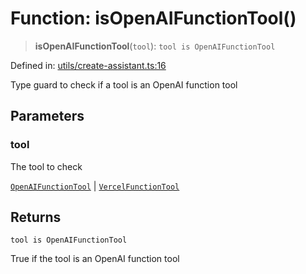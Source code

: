 # Function: isOpenAIFunctionTool()

> **isOpenAIFunctionTool**(`tool`): `tool is OpenAIFunctionTool`

Defined in: [utils/create-assistant.ts:16](https://github.com/GeoDaCenter/openassistant/blob/a1f850931f3d8289e0a4c297ef4b317a2f84235b/packages/core/src/utils/create-assistant.ts#L16)

Type guard to check if a tool is an OpenAI function tool

## Parameters

### tool

The tool to check

[`OpenAIFunctionTool`](../type-aliases/OpenAIFunctionTool.md) | [`VercelFunctionTool`](../type-aliases/VercelFunctionTool.md)

## Returns

`tool is OpenAIFunctionTool`

True if the tool is an OpenAI function tool
